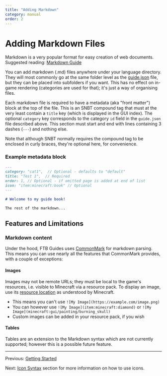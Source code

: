 ```yaml
---
title: "Adding Markdown"
category: manual
order: 2
---
```

# Adding Markdown Files

Markdown is a very popular format for easy creation of web documents. Suggested reading: [Markdown Guide](https://www.markdownguide.org/)

You can add markdown (.md) files anywhere under your language directory. They will most commonly go at the same folder level as the [guide.json](getting_started) file, but they can be placed into subfolders if you want. This has no effect on in-game rendering (categories are used for that); it's just a way of organising files.

Each markdown file is required to have a metadata (aka "front matter") block at the top of the file. This is an SNBT compound tag that must at the very least contain a `title` key (which is displayed in the GUI index). The optional `category` key corresponds to the category `id` field in the `guide.json` file described above. This section must start and end with lines containing 3 dashes (`---`) and nothing else.

Note that although SNBT normally requires the compound tag to be enclosed in curly braces, they're optional here, for convenience.

### Example metadata block

```markdown
---
category: "cat1",  // Optional - defaults to "default"
title: "Test 1",  // Required
order: 1, // Optional - if omitted page is added at end of list
icon: "item:minecraft:book" // Optional
---

# Welcome to my guide book!

The rest of the markdown...
```

## Features and Limitations

### Markdown content

Under the hood, FTB Guides uses [CommonMark](https://spec.commonmark.org/0.31.2/#introduction) for markdown parsing. This means you can use nearly all the features that CommonMark provides, with a couple of exceptions:

#### Images

Images may not be remote URLs; they must be local to the game's resources, i.e. visible to Minecraft via a resource pack. To display an image, use its [resource location](https://minecraft.wiki/w/Resource_location) as understood by Minecraft.
  - This means you can't use `![My Image](https://example.com/image.png)`
  - You can however use `![My Image](item:minecraft:diamond)` or `![My Image](minecraft:gui/painting/burning_skull)`
  - Custom images can be added in your resource pack, if you wish

#### Tables

Tables are an extension to the Markdown syntax which are not currently supported; however this is a possible future feature.

--- 

Previous: [Getting Started](getting_started.md)

Next: [Icon Syntax](icon_image_syntax.md) section for more information on how to use icons.
